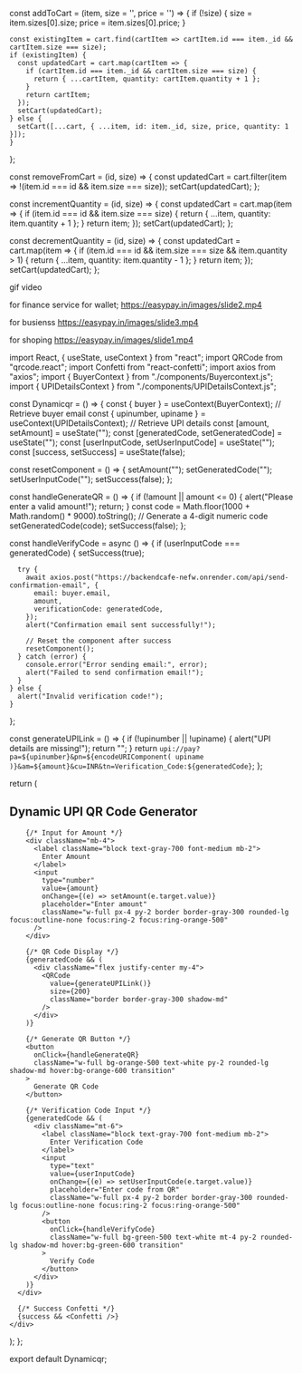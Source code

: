  const addToCart = (item, size = '', price = '') => {
    if (!size) {
      size = item.sizes[0].size;
      price = item.sizes[0].price;
    }

    const existingItem = cart.find(cartItem => cartItem.id === item._id && cartItem.size === size);
    if (existingItem) {
      const updatedCart = cart.map(cartItem => {
        if (cartItem.id === item._id && cartItem.size === size) {
          return { ...cartItem, quantity: cartItem.quantity + 1 };
        }
        return cartItem;
      });
      setCart(updatedCart);
    } else {
      setCart([...cart, { ...item, id: item._id, size, price, quantity: 1 }]);
    }
  };

  const removeFromCart = (id, size) => {
    const updatedCart = cart.filter(item => !(item.id === id && item.size === size));
    setCart(updatedCart);
  };

  const incrementQuantity = (id, size) => {
    const updatedCart = cart.map(item => {
      if (item.id === id && item.size === size) {
        return { ...item, quantity: item.quantity + 1 };
      }
      return item;
    });
    setCart(updatedCart);
  };

  const decrementQuantity = (id, size) => {
    const updatedCart = cart.map(item => {
      if (item.id === id && item.size === size && item.quantity > 1) {
        return { ...item, quantity: item.quantity - 1 };
      }
      return item;
    });
    setCart(updatedCart);
  };



gif  video

for finance service for wallet;
https://easypay.in/images/slide2.mp4

for busienss 
https://easypay.in/images/slide3.mp4

for shoping
https://easypay.in/images/slide1.mp4

import React, { useState, useContext } from "react";
import QRCode from "qrcode.react";
import Confetti from "react-confetti";
import axios from "axios";
import { BuyerContext } from "./components/Buyercontext.js";
import { UPIDetailsContext } from "./components/UPIDetailsContext.js";

const Dynamicqr = () => {
  const { buyer } = useContext(BuyerContext); // Retrieve buyer email
  const { upinumber, upiname } = useContext(UPIDetailsContext); // Retrieve UPI details
  const [amount, setAmount] = useState("");
  const [generatedCode, setGeneratedCode] = useState("");
  const [userInputCode, setUserInputCode] = useState("");
  const [success, setSuccess] = useState(false);

  const resetComponent = () => {
    setAmount("");
    setGeneratedCode("");
    setUserInputCode("");
    setSuccess(false);
  };

  const handleGenerateQR = () => {
    if (!amount || amount <= 0) {
      alert("Please enter a valid amount!");
      return;
    }
    const code = Math.floor(1000 + Math.random() * 9000).toString(); // Generate a 4-digit numeric code
    setGeneratedCode(code);
    setSuccess(false);
  };

  const handleVerifyCode = async () => {
    if (userInputCode === generatedCode) {
      setSuccess(true);

      try {
        await axios.post("https://backendcafe-nefw.onrender.com/api/send-confirmation-email", {
          email: buyer.email,
          amount,
          verificationCode: generatedCode,
        });
        alert("Confirmation email sent successfully!");

        // Reset the component after success
        resetComponent();
      } catch (error) {
        console.error("Error sending email:", error);
        alert("Failed to send confirmation email!");
      }
    } else {
      alert("Invalid verification code!");
    }
  };

  const generateUPILink = () => {
    if (!upinumber || !upiname) {
      alert("UPI details are missing!");
      return "";
    }
    return `upi://pay?pa=${upinumber}&pn=${encodeURIComponent(
      upiname
    )}&am=${amount}&cu=INR&tn=Verification_Code:${generatedCode}`;
  };

  return (
    <div className="min-h-screen flex flex-col items-center justify-center bg-gray-100 p-6">
      <div className="bg-white shadow-lg rounded-lg p-8 w-full max-w-md">
        <h2 className="text-2xl font-bold text-center mb-6 text-gray-800">
          Dynamic UPI QR Code Generator
        </h2>

        {/* Input for Amount */}
        <div className="mb-4">
          <label className="block text-gray-700 font-medium mb-2">
            Enter Amount
          </label>
          <input
            type="number"
            value={amount}
            onChange={(e) => setAmount(e.target.value)}
            placeholder="Enter amount"
            className="w-full px-4 py-2 border border-gray-300 rounded-lg focus:outline-none focus:ring-2 focus:ring-orange-500"
          />
        </div>

        {/* QR Code Display */}
        {generatedCode && (
          <div className="flex justify-center my-4">
            <QRCode
              value={generateUPILink()}
              size={200}
              className="border border-gray-300 shadow-md"
            />
          </div>
        )}

        {/* Generate QR Button */}
        <button
          onClick={handleGenerateQR}
          className="w-full bg-orange-500 text-white py-2 rounded-lg shadow-md hover:bg-orange-600 transition"
        >
          Generate QR Code
        </button>

        {/* Verification Code Input */}
        {generatedCode && (
          <div className="mt-6">
            <label className="block text-gray-700 font-medium mb-2">
              Enter Verification Code
            </label>
            <input
              type="text"
              value={userInputCode}
              onChange={(e) => setUserInputCode(e.target.value)}
              placeholder="Enter code from QR"
              className="w-full px-4 py-2 border border-gray-300 rounded-lg focus:outline-none focus:ring-2 focus:ring-orange-500"
            />
            <button
              onClick={handleVerifyCode}
              className="w-full bg-green-500 text-white mt-4 py-2 rounded-lg shadow-md hover:bg-green-600 transition"
            >
              Verify Code
            </button>
          </div>
        )}
      </div>

      {/* Success Confetti */}
      {success && <Confetti />}
    </div>
  );
};

export default Dynamicqr;
